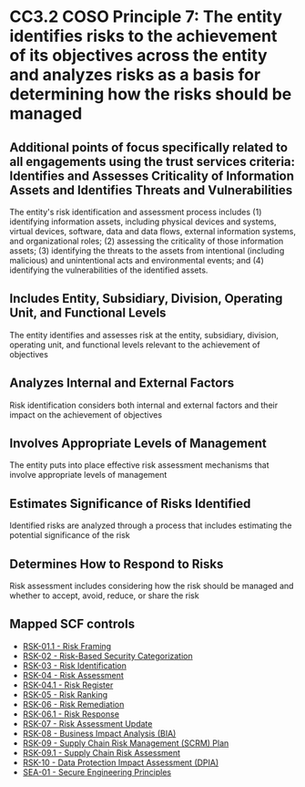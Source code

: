 # CC3.2 COSO Principle 7: The entity identifies risks to the achievement of its objectives across the entity and analyzes risks as a basis for determining how the risks should be managed
## Additional points of focus specifically related to all engagements using the trust services criteria: Identifies and Assesses Criticality of Information Assets and Identifies Threats and Vulnerabilities
The entity's risk identification and assessment process includes (1) identifying information assets, including physical devices and systems, virtual devices, software, data and data flows, external information systems, and organizational roles; (2) assessing the criticality of those information assets; (3) identifying the threats to the assets from intentional (including malicious) and unintentional acts and environmental events; and (4) identifying the vulnerabilities of the identified assets.
## Includes Entity, Subsidiary, Division, Operating Unit, and Functional Levels
The entity identifies and assesses risk at the entity, subsidiary, division, operating unit, and functional levels relevant to the achievement of objectives
## Analyzes Internal and External Factors
Risk identification considers both internal and external factors and their impact on the achievement of objectives
## Involves Appropriate Levels of Management
The entity puts into place effective risk assessment mechanisms that involve appropriate levels of management
## Estimates Significance of Risks Identified
Identified risks are analyzed through a process that includes estimating the potential significance of the risk
## Determines How to Respond to Risks
Risk assessment includes considering how the risk should be managed and whether to accept, avoid, reduce, or share the risk
## Mapped SCF controls
- [RSK-01.1 - Risk Framing](../scf/rsk-011-riskframing.md)
- [RSK-02 - Risk-Based Security Categorization](../scf/rsk-02-risk-basedsecuritycategorization.md)
- [RSK-03 - Risk Identification](../scf/rsk-03-riskidentification.md)
- [RSK-04 - Risk Assessment](../scf/rsk-04-riskassessment.md)
- [RSK-04.1 - Risk Register](../scf/rsk-041-riskregister.md)
- [RSK-05 - Risk Ranking](../scf/rsk-05-riskranking.md)
- [RSK-06 - Risk Remediation](../scf/rsk-06-riskremediation.md)
- [RSK-06.1 - Risk Response](../scf/rsk-061-riskresponse.md)
- [RSK-07 - Risk Assessment Update](../scf/rsk-07-riskassessmentupdate.md)
- [RSK-08 - Business Impact Analysis (BIA)](../scf/rsk-08-businessimpactanalysis(bia).md)
- [RSK-09 - Supply Chain Risk Management (SCRM) Plan](../scf/rsk-09-supplychainriskmanagement(scrm)plan.md)
- [RSK-09.1 - Supply Chain Risk Assessment](../scf/rsk-091-supplychainriskassessment.md)
- [RSK-10 - Data Protection Impact Assessment (DPIA)](../scf/rsk-10-dataprotectionimpactassessment(dpia).md)
- [SEA-01 - Secure Engineering Principles](../scf/sea-01-secureengineeringprinciples.md)